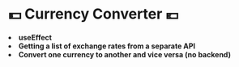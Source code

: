 <h1>💵 Currency Converter  💶

<h4>
<li>useEffect
<li>Getting a list of exchange rates from a separate API
<li>Convert one currency to another and vice versa (no backend)
